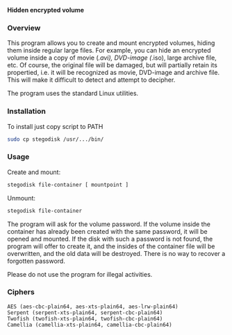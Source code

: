 **Hidden encrypted volume**

### Overview
This program allows you to create and mount encrypted volumes, hiding them inside regular large files.
For example, you can hide an encrypted volume inside a copy of movie (*.avi), DVD-image (*.iso), large archive file, etc.
Of course, the original file will be damaged, but will partially retain its propertied, i.e. it will be recognized as movie, DVD-image and archive file.
This will make it difficult to detect and attempt to decipher.

The program uses the standard Linux utilities.

### Installation
To install just copy script to PATH
```sh
sudo cp stegodisk /usr/.../bin/
```

### Usage

Create and mount:
```sh
stegodisk file-container [ mountpoint ]
```

Unmount:
```sh
stegodisk file-container
```

The program will ask for the volume password. If the volume inside the container has already been created with the same password, 
it will be opened and mounted.
If the disk with such a password is not found, the program will offer to create it, and the insides of the container file will be 
overwritten, and the old data will be destroyed.
There is no way to recover a forgotten password.

Please do not use the program for illegal activities.

### Ciphers
    AES (aes-cbc-plain64, aes-xts-plain64, aes-lrw-plain64)
    Serpent (serpent-xts-plain64, serpent-cbc-plain64)
    Twofish (twofish-xts-plain64, twofish-cbc-plain64)
    Camellia (camellia-xts-plain64, camellia-cbc-plain64)

